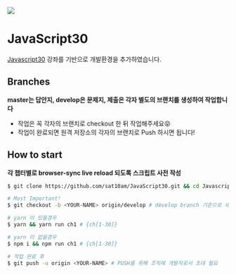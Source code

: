 ![](https://javascript30.com/images/JS3-social-share.png)

# JavaScript30

[Javascript30](https://JavaScript30.com) 강좌를 기반으로 개발환경을 추가하였습니다.

## Branches
**master는 답안지, develop은 문제지, 제출은 각자 별도의 브랜치를 생성하여 작업합니다**
- 작업은 꼭 각자의 브랜치로 checkout 한 뒤 작업해주세요😝
- 작업이 완료되면 원격 저장소의 각자의 브랜치로 Push 하시면 됩니다!

## How to start
**각 챕터별로 browser-sync live reload 되도록 스크립트 사전 작성**

```sh
$ git clone https://github.com/sat10am/JavaScript30.git && cd Javascript30

# Most Important!
$ git checkout -b <YOUR-NAME> origin/develop # develop branch 기준으로 새 사용자 브랜치 생성

# yarn 이 있을경우
$ yarn && yarn run ch1 # {ch[1-30]}

# yarn 이 없을경우
$ npm i && npm run ch1 # {ch[1-30]}

# 작업 완료 후
$ git push -u origin <YOUR-NAME> # PUSH를 위해 조직에 개발자로서 초대 필요
```

